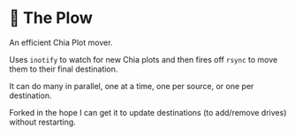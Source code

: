# 🚜 The Plow

An efficient Chia Plot mover.

Uses `inotify` to watch for new Chia plots and then fires off `rsync` to move
them to their final destination.

It can do many in parallel, one at a time, one per source, or one per destination.

Forked in the hope I can get it to update destinations (to add/remove drives) without restarting.
